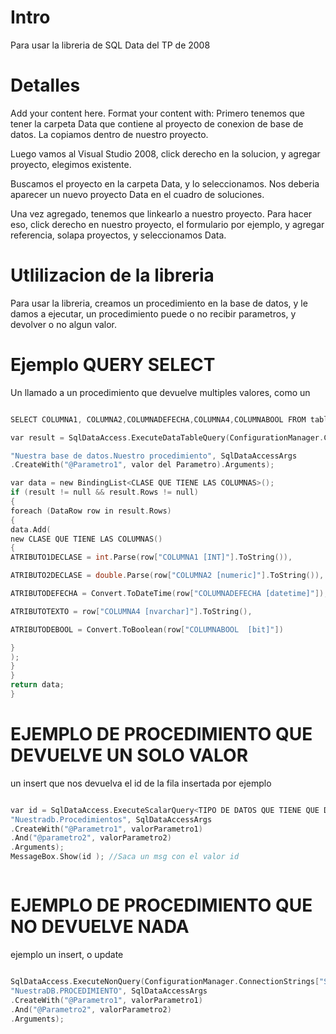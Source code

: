 # Intro #

Para usar la libreria de SQL Data del TP de 2008


# Detalles #

Add your content here.  Format your content with:
Primero tenemos que tener la carpeta Data que contiene al proyecto de conexion de base de datos. La copiamos dentro de nuestro proyecto.

Luego vamos al Visual Studio 2008, click derecho en la solucion, y agregar proyecto, elegimos existente.

Buscamos el proyecto en la carpeta Data, y lo seleccionamos. Nos deberia aparecer un nuevo proyecto Data en el cuadro de soluciones.

Una vez agregado, tenemos que linkearlo a nuestro proyecto. Para hacer eso, click derecho en nuestro proyecto, el formulario por ejemplo, y agregar referencia, solapa proyectos, y seleccionamos Data.

# Utlilizacion de la libreria #

Para usar la libreria, creamos un procedimiento en la base de datos, y le damos a ejecutar, un procedimiento puede o no recibir parametros, y devolver o no algun valor.

# Ejemplo QUERY SELECT #

Un llamado a un procedimiento que devuelve multiples valores, como un
```c

SELECT COLUMNA1, COLUMNA2,COLUMNADEFECHA,COLUMNA4,COLUMNABOOL FROM tabla WHERE columna1 = @Parametro1

var result = SqlDataAccess.ExecuteDataTableQuery(ConfigurationManager.ConnectionStrings["StringConexion"].ToString(),

"Nuestra base de datos.Nuestro procedimiento", SqlDataAccessArgs
.CreateWith("@Parametro1", valor del Parametro).Arguments);

var data = new BindingList<CLASE QUE TIENE LAS COLUMNAS>();
if (result != null && result.Rows != null)
{
foreach (DataRow row in result.Rows)
{
data.Add(
new CLASE QUE TIENE LAS COLUMNAS()
{
ATRIBUTO1DECLASE = int.Parse(row["COLUMNA1 [INT]"].ToString()),

ATRIBUTO2DECLASE = double.Parse(row["COLUMNA2 [numeric]"].ToString()),

ATRIBUTODEFECHA = Convert.ToDateTime(row["COLUMNADEFECHA [datetime]"]),

ATRIBUTOTEXTO = row["COLUMNA4 [nvarchar]"].ToString(),

ATRIBUTODEBOOL = Convert.ToBoolean(row["COLUMNABOOL  [bit]"])

}
);
}
}
return data;
}


```



# EJEMPLO DE PROCEDIMIENTO QUE DEVUELVE UN SOLO VALOR #
un insert que nos devuelva el id de la fila insertada por ejemplo
```c

var id = SqlDataAccess.ExecuteScalarQuery<TIPO DE DATOS QUE TIENE QUE DEVOLVER>ConfigurationManager.ConnectionStrings["StringConexion"].ToString(),
"Nuestradb.Procedimientos", SqlDataAccessArgs
.CreateWith("@Parametro1", valorParametro1)
.And("@parametro2", valorParametro2)
.Arguments);
MessageBox.Show(id ); //Saca un msg con el valor id



```
# EJEMPLO DE PROCEDIMIENTO QUE NO DEVUELVE NADA #
ejemplo un insert, o update

```c

SqlDataAccess.ExecuteNonQuery(ConfigurationManager.ConnectionStrings["StringConexion"].ToString(),
"NuestraDB.PROCEDIMIENTO", SqlDataAccessArgs
.CreateWith("@Parametro1", valorParametro1)
.And("@Parametro2", valorParametro2)
.Arguments);

```